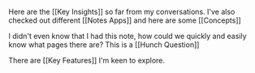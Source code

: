 Here are the [[Key Insights]] so far from my conversations.
I've also checked out different [[Notes Apps]] and here are some [[Concepts]]

I didn't even know that I had this note, how could we quickly and easily know what pages there are? This is a [[Hunch Question]]

There are [[Key Features]] I'm keen to explore.

